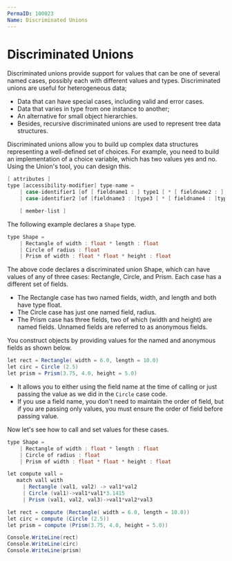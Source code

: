 ```yaml
---
PermaID: 100023
Name: Discriminated Unions
---
```


# Discriminated Unions

Discriminated unions provide support for values that can be one of several named cases, possibly each with different values and types. Discriminated unions are useful for heterogeneous data; 

 - Data that can have special cases, including valid and error cases. 
 - Data that varies in type from one instance to another; 
 - An alternative for small object hierarchies. 
 - Besides, recursive discriminated unions are used to represent tree data structures.

Discriminated unions allow you to build up complex data structures representing a well-defined set of choices. For example, you need to build an implementation of a choice variable, which has two values yes and no. Using the Union's tool, you can design this.

```csharp
[ attributes ]
type [accessibility-modifier] type-name =
    | case-identifier1 [of [ fieldname1 : ] type1 [ * [ fieldname2 : ] type2 ...]
    | case-identifier2 [of [fieldname3 : ]type3 [ * [ fieldname4 : ]type4 ...]

    [ member-list ]
```

The following example declares a `Shape` type.

```csharp
type Shape =
    | Rectangle of width : float * length : float
    | Circle of radius : float
    | Prism of width : float * float * height : float
```

The above code declares a discriminated union Shape, which can have values of any of three cases: Rectangle, Circle, and Prism. Each case has a different set of fields. 

 - The Rectangle case has two named fields, width, and length and both have type float. 
 - The Circle case has just one named field, radius. 
 - The Prism case has three fields, two of which (width and height) are named fields. Unnamed fields are referred to as anonymous fields.

You construct objects by providing values for the named and anonymous fields as shown below.

```csharp
let rect = Rectangle( width = 6.0, length = 10.0)
let circ = Circle (2.5)
let prism = Prism(3.75, 4.0, height = 5.0)
```

 - It allows you to either using the field name at the time of calling or just passing the value as we did in the `Circle` case code. 
 - If you use a field name, you don't need to maintain the order of field, but if you are passing only values, you must ensure the order of field before passing value.

Now let's see how to call and set values for these cases.

```csharp
type Shape =
    | Rectangle of width : float * length : float
    | Circle of radius : float
    | Prism of width : float * float * height : float

let compute vall =  
   match vall with  
     | Rectangle (val1, val2) -> val1*val2  
     | Circle (val1)->val1*val1*3.1415       
     | Prism (val1, val2, val3)->val1*val2*val3  

let rect = compute (Rectangle( width = 6.0, length = 10.0))
let circ = compute (Circle (2.5))
let prism = compute (Prism(3.75, 4.0, height = 5.0))

Console.WriteLine(rect)
Console.WriteLine(circ)
Console.WriteLine(prism)

```
